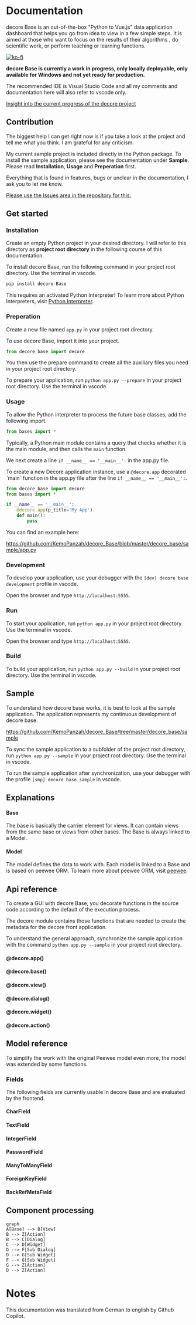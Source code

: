 # Documentation
decore Base is an out-of-the-box "Python to Vue.js" data application dashboard that helps you go from idea to view in a few simple steps. It is aimed at those who want to focus on the results of their algorithms , do scientific work, or perform teaching or learning functions.

[![ko-fi](https://ko-fi.com/img/githubbutton_sm.svg)](https://ko-fi.com/P5P2JCC5B)

**decore Base is currently a work in progress, only locally deployable, only available for Windows and not yet ready for production.**

The recommended IDE is Visual Studio Code and all my comments and documentation here will also refer to vscode only.

[Insight into the current progress of the decore project](https://github.com/users/KemoPanzah/projects/1/views/1)

## Contribution
The biggest help I can get right now is if you take a look at the project and tell me what you think. I am grateful for any criticism.

My current sample project is included directly in the Python package. To install the sample application, please see the documentation under **Sample**. Please read **Installation**, **Usage** and **Preperation** first.

Everything that is found in features, bugs or unclear in the documentation, I ask you to let me know.

[Please use the Issues area in the repository for this.](https://github.com/KemoPanzah/decore_Base/issues)

## Get started
### Installation
Create an empty Python project in your desired directory. I will refer to this directory as **project root directory** in the following course of this documentation.

To install decore Base, run the following command in your project root directory. Use the terminal in vscode.

```python
pip install decore-Base
```

This requires an activated Python Interpreter! To learn more about Python Interpreters, visit [Python Interpreter](https://code.visualstudio.com/docs/python/environments).
### Preperation
Create a new file named `app.py` in your project root directory.

To use decore Base, import it into your project. 

```python
from decore_base import decore
```

You then use the prepare command to create all the auxiliary files you need in your project root directory.

To prepare your application, run `python app.py --prepare` in your project root directory. Use the terminal in vscode.

### Usage
To allow the Python interpreter to process the future base classes, add the following import.

```python
from bases import *
```

Typically, a Python main module contains a query that checks whether it is the main module, and then calls the `main` function.

We next create a line `if __name__ == '__main__':` in the app.py file.

To create a new Decore application instance, use a `@decore.app` decorated ˋmainˋ function in the app.py file after the line `if __name__ == '__main__':`.

```python
from decore_base import decore
from bases import *

if __name__ == '__main__':
    @decore.app(p_title='My App')
    def main():
        pass
```

You can find an example here:

https://github.com/KemoPanzah/decore_Base/blob/master/decore_base/sample/app.py

### Development
To develop your application, use your debugger with the `[dev] decore base development` profile in vscode.

Open the browser and type `http://localhost:5555`.

### Run
To start your application, run `python app.py` in your project root directory. Use the terminal in vscode.

Open the browser and type `http://localhost:5555`.

### Build
To build your application, run `python app.py --build` in your project root directory. Use the terminal in vscode.

## Sample
To understand how decore base works, it is best to look at the sample application. The application represents my continuous development of decore base.

https://github.com/KemoPanzah/decore_Base/tree/master/decore_base/sample

To sync the sample application to a subfolder of the project root directory, run `python app.py --sample` in your project root directory. Use the terminal in vscode.

To run the sample application after synchronization, use your debugger with the profile `[smp] decore base sample` in vscode.

## Explanations

#### Base
The base is basically the carrier element for views. It can contain views from the same base or views from other bases. The Base is always linked to a Model.

#### Model
The model defines the data to work with. Each model is linked to a Base and is based on peewee ORM. To learn more about peewee ORM, visit [peewee](http://docs.peewee-orm.com/en/latest/).

## Api reference
To create a GUI with decore Base, you decorate functions in the source code according to the default of the execution process.

The decore module contains those functions that are needed to create the metadata for the decore front application.

To understand the general approach, synchronize the sample application with the command `python app.py --sample` in your project root directory.

#### @decore.app()
#### @decore.base()
#### @decore.view()
#### @decore.dialog()
#### @decore.widget()
#### @decore.action()

## Model reference
To simplify the work with the original Peewee model even more, the model was extended by some functions.

### Fields
The following fields are currently usable in decore Base and are evaluated by the frontend.

#### CharField
#### TextField
#### IntegerField
#### PasswordField
#### ManyToManyField
#### ForeignKeyField
#### BackRefMetaField

## Component processing
```mermaid
graph
A[Base] --> B[View]
B --> Z[Action]
B --> C[Dialog]
C --> D[Widget]
D --> F[Sub Dialog]
D --> G[Sub Widget]
F --> G[Sub Widget]
G --> Z[Action]
D --> Z[Action]
```

# Notes
This documentation was translated from German to english by Github Copilot.